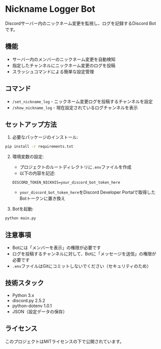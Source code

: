 # Nickname Logger Bot

Discordサーバー内のニックネーム変更を監視し、ログを記録するDiscord Botです。

## 機能

- サーバー内のメンバーのニックネーム変更を自動検知
- 指定したチャンネルにニックネーム変更のログを投稿
- スラッシュコマンドによる簡単な設定管理

## コマンド

- `/set_nickname_log` - ニックネーム変更ログを投稿するチャンネルを設定
- `/show_nickname_log` - 現在設定されているログチャンネルを表示

## セットアップ方法

1. 必要なパッケージのインストール:
```bash
pip install -r requirements.txt
```

2. 環境変数の設定:
   - プロジェクトのルートディレクトリに`.env`ファイルを作成
   - 以下の内容を記述:
   ```
   DISCORD_TOKEN_NICKHIS=your_discord_bot_token_here
   ```
   - `your_discord_bot_token_here`をDiscord Developer Portalで取得したBotトークンに置き換え

3. Botを起動:
```bash
python main.py
```

## 注意事項

- Botには「メンバーを表示」の権限が必要です
- ログを投稿するチャンネルに対して、Botに「メッセージを送信」の権限が必要です
- `.env`ファイルはGitにコミットしないでください（セキュリティのため）

## 技術スタック

- Python 3.x
- discord.py 2.5.2
- python-dotenv 1.0.1
- JSON（設定データの保存）

## ライセンス

このプロジェクトはMITライセンスの下で公開されています。
